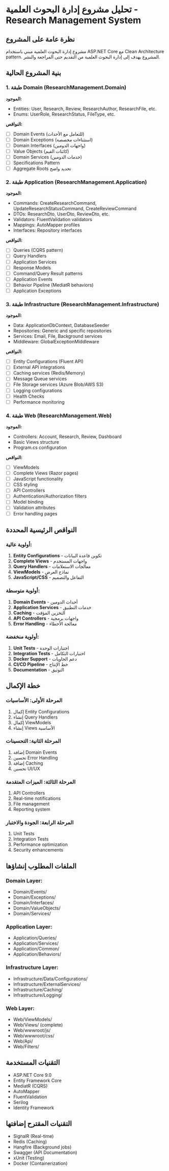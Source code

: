 # تحليل مشروع إدارة البحوث العلمية - Research Management System

## نظرة عامة على المشروع
مشروع إدارة البحوث العلمية مبني باستخدام ASP.NET Core مع Clean Architecture pattern. المشروع يهدف إلى إدارة البحوث العلمية من التقديم حتى المراجعة والنشر.

## بنية المشروع الحالية

### 1. طبقة Domain (ResearchManagement.Domain)
**الموجود:**
- Entities: User, Research, Review, ResearchAuthor, ResearchFile, etc.
- Enums: UserRole, ResearchStatus, FileType, etc.

**النواقص:**
- [ ] Domain Events (للتعامل مع الأحداث)
- [ ] Domain Exceptions (استثناءات مخصصة)
- [ ] Domain Interfaces (واجهات الدومين)
- [ ] Value Objects (كائنات القيم)
- [ ] Domain Services (خدمات الدومين)
- [ ] Specifications Pattern
- [ ] Aggregate Roots تحديد واضح

### 2. طبقة Application (ResearchManagement.Application)
**الموجود:**
- Commands: CreateResearchCommand, UpdateResearchStatusCommand, CreateReviewCommand
- DTOs: ResearchDto, UserDto, ReviewDto, etc.
- Validators: FluentValidation validators
- Mappings: AutoMapper profiles
- Interfaces: Repository interfaces

**النواقص:**
- [ ] Queries (CQRS pattern)
- [ ] Query Handlers
- [ ] Application Services
- [ ] Response Models
- [ ] Command/Query Result patterns
- [ ] Application Events
- [ ] Behavior Pipeline (MediatR behaviors)
- [ ] Application Exceptions

### 3. طبقة Infrastructure (ResearchManagement.Infrastructure)
**الموجود:**
- Data: ApplicationDbContext, DatabaseSeeder
- Repositories: Generic and specific repositories
- Services: Email, File, Background services
- Middleware: GlobalExceptionMiddleware

**النواقص:**
- [ ] Entity Configurations (Fluent API)
- [ ] External API integrations
- [ ] Caching services (Redis/Memory)
- [ ] Message Queue services
- [ ] File Storage services (Azure Blob/AWS S3)
- [ ] Logging configurations
- [ ] Health Checks
- [ ] Performance monitoring

### 4. طبقة Web (ResearchManagement.Web)
**الموجود:**
- Controllers: Account, Research, Review, Dashboard
- Basic Views structure
- Program.cs configuration

**النواقص:**
- [ ] ViewModels
- [ ] Complete Views (Razor pages)
- [ ] JavaScript functionality
- [ ] CSS styling
- [ ] API Controllers
- [ ] Authentication/Authorization filters
- [ ] Model binding
- [ ] Validation attributes
- [ ] Error handling pages

## النواقص الرئيسية المحددة

### أولوية عالية:
1. **Entity Configurations** - تكوين قاعدة البيانات
2. **Complete Views** - واجهات المستخدم
3. **Query Handlers** - معالجات الاستعلامات
4. **ViewModels** - نماذج العرض
5. **JavaScript/CSS** - التفاعل والتصميم

### أولوية متوسطة:
1. **Domain Events** - أحداث الدومين
2. **Application Services** - خدمات التطبيق
3. **Caching** - التخزين المؤقت
4. **API Controllers** - واجهات برمجية
5. **Error Handling** - معالجة الأخطاء

### أولوية منخفضة:
1. **Unit Tests** - اختبارات الوحدة
2. **Integration Tests** - اختبارات التكامل
3. **Docker Support** - دعم الحاويات
4. **CI/CD Pipeline** - خط الإنتاج
5. **Documentation** - التوثيق

## خطة الإكمال

### المرحلة الأولى: الأساسيات
1. إكمال Entity Configurations
2. إنشاء Query Handlers
3. إكمال ViewModels
4. إنشاء Views الأساسية

### المرحلة الثانية: التحسينات
1. إضافة Domain Events
2. تحسين Error Handling
3. إضافة Caching
4. تحسين UI/UX

### المرحلة الثالثة: الميزات المتقدمة
1. API Controllers
2. Real-time notifications
3. File management
4. Reporting system

### المرحلة الرابعة: الجودة والاختبار
1. Unit Tests
2. Integration Tests
3. Performance optimization
4. Security enhancements

## الملفات المطلوب إنشاؤها

### Domain Layer:
- Domain/Events/
- Domain/Exceptions/
- Domain/Interfaces/
- Domain/ValueObjects/
- Domain/Services/

### Application Layer:
- Application/Queries/
- Application/Services/
- Application/Common/
- Application/Behaviors/

### Infrastructure Layer:
- Infrastructure/Data/Configurations/
- Infrastructure/ExternalServices/
- Infrastructure/Caching/
- Infrastructure/Logging/

### Web Layer:
- Web/ViewModels/
- Web/Views/ (complete)
- Web/wwwroot/js/
- Web/wwwroot/css/
- Web/Api/
- Web/Filters/

## التقنيات المستخدمة
- ASP.NET Core 9.0
- Entity Framework Core
- MediatR (CQRS)
- AutoMapper
- FluentValidation
- Serilog
- Identity Framework

## التقنيات المقترح إضافتها
- SignalR (Real-time)
- Redis (Caching)
- Hangfire (Background jobs)
- Swagger (API Documentation)
- xUnit (Testing)
- Docker (Containerization)